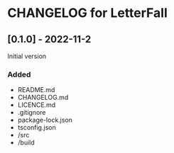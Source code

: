 # CHANGELOG for LetterFall

## [0.1.0] - 2022-11-2

 Initial version

### Added

- README.md
- CHANGELOG.md
- LICENCE.md
- .gitignore
- package-lock.json
- tsconfig.json
- /src
- /build
